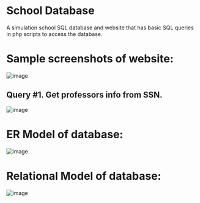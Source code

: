 # School Database
A simulation school SQL database and website that has basic SQL queries in php scripts to access the database.

# Sample screenshots of website:
![image](https://user-images.githubusercontent.com/73214439/120410711-5ea5a200-c308-11eb-92b7-cee46f66ac6f.png)
## Query #1. Get professors info from SSN.
![image](https://user-images.githubusercontent.com/73214439/120410736-68c7a080-c308-11eb-9845-90e50d63a098.png)


# ER Model of database:
![image](https://user-images.githubusercontent.com/73214439/120410627-34ec7b00-c308-11eb-8dcf-b5b836707bb4.png)

# Relational Model of database:
![image](https://user-images.githubusercontent.com/73214439/120410676-4897e180-c308-11eb-9747-cd8a10627771.png)
